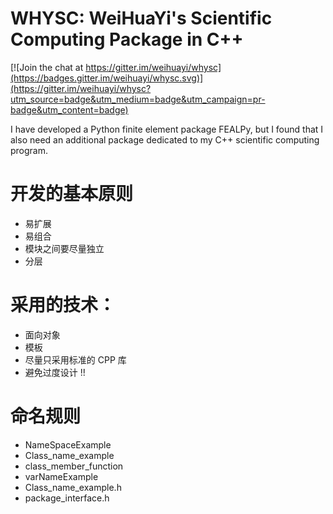 # WHYSC: WeiHuaYi's Scientific Computing Package in C++

[![Join the chat at https://gitter.im/weihuayi/whysc](https://badges.gitter.im/weihuayi/whysc.svg)](https://gitter.im/weihuayi/whysc?utm_source=badge&utm_medium=badge&utm_campaign=pr-badge&utm_content=badge)

I have developed a Python finite element package FEALPy, but I found that I also need
an additional package dedicated to my C++ scientific computing program.


# 开发的基本原则

* 易扩展
* 易组合
* 模块之间要尽量独立
* 分层

# 采用的技术：

* 面向对象
* 模板
* 尽量只采用标准的 CPP 库
* 避免过度设计 !!

# 命名规则

* NameSpaceExample
* Class_name_example
* class_member_function
* varNameExample
* Class_name_example.h
* package_interface.h
